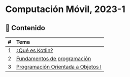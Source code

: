 # Computación Móvil, 2023-1

## :bookmark_tabs: Contenido

| # | Tema |
| :-: | :---- |
| 1 | [¿Qué es Kotlin?](Sesion-01/Readme.md) | 
| 2 | [Fundamentos de programación](Sesion-02/Readme.md) |
| 3 | [Programación Orientada a Objetos I](Sesion-03/Readme.md) | 
